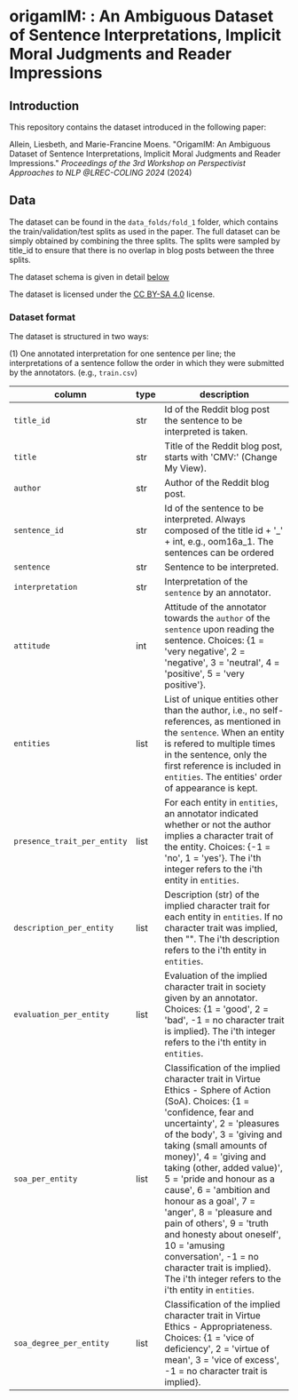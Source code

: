 # origamIM: : An Ambiguous Dataset of Sentence Interpretations, Implicit Moral Judgments and Reader Impressions

## Introduction

This repository contains the dataset introduced in the following paper:

Allein, Liesbeth, and Marie-Francine Moens. "OrigamIM: An Ambiguous Dataset of Sentence Interpretations, Implicit Moral Judgments and Reader Impressions."  _Proceedings of the 3rd Workshop on Perspectivist Approaches to NLP @LREC-COLING 2024_ (2024)

## Data

The dataset can be found in the `data_folds/fold_1` folder, which contains the train/validation/test splits as used in the paper. The full dataset can be simply obtained by combining the three splits. The splits were sampled by title_id to ensure that there is no overlap in blog posts between the three splits. 

The dataset schema is given in detail [below](#dataset-format)

The dataset is licensed under the [CC BY-SA 4.0](https://creativecommons.org/licenses/by-sa/4.0/) license.


### Dataset format

The dataset is structured in two ways:

(1) One annotated interpretation for one sentence per line; the interpretations of a sentence follow the order in which they were submitted by the annotators. (e.g., `train.csv`)

column | type | description
--- | --- | ---
`title_id` | str | Id of the Reddit blog post the sentence to be interpreted is taken.
`title` | str | Title of the Reddit blog post, starts with 'CMV:' (Change My View).
`author`| str | Author of the Reddit blog post.
`sentence_id` | str | Id of the sentence to be interpreted. Always composed of the title id + '_' + int, e.g., oom16a_1. The sentences can be ordered 
`sentence` | str | Sentence to be interpreted.
`interpretation` | str | Interpretation of the `sentence` by an annotator.
`attitude` | int | Attitude of the annotator towards the `author` of the `sentence` upon reading the sentence. Choices: {1 = 'very negative', 2 = 'negative', 3 = 'neutral', 4 = 'positive', 5 = 'very positive'}.
`entities` | list | List of unique entities other than the author, i.e., no self-references, as mentioned in the `sentence`. When an entity is refered to multiple times in the sentence, only the first reference is included in `entities`. The entities' order of appearance is kept.
`presence_trait_per_entity` | list | For each entity in `entities`, an annotator indicated whether or not the author implies a character trait of the entity. Choices: {-1 = 'no', 1 = 'yes'}. The i'th integer refers to the i'th entity in `entities`.
`description_per_entity` | list | Description (str) of the implied character trait for each entity in `entities`. If no character trait was implied, then "". The i'th description refers to the i'th entity in `entities`.
`evaluation_per_entity` | list | Evaluation of the implied character trait in society given by an annotator. Choices: {1 = 'good', 2 = 'bad', -1 = no character trait is implied}. The i'th integer refers to the i'th entity in `entities`.
`soa_per_entity` | list | Classification of the implied character trait in Virtue Ethics - Sphere of Action (SoA). Choices: {1 = 'confidence, fear and uncertainty', 2 = 'pleasures of the body', 3 = 'giving and taking (small amounts of money)', 4 = 'giving and taking (other, added value)', 5 = 'pride and honour as a cause', 6 = 'ambition and honour as a goal', 7 = 'anger', 8 = 'pleasure and pain of others', 9 = 'truth and honesty about oneself', 10 = 'amusing conversation', -1 = no character trait is implied}. The i'th integer refers to the i'th entity in `entities`.
`soa_degree_per_entity` | list | Classification of the implied character trait in Virtue Ethics - Appropriateness. Choices: {1 = 'vice of deficiency', 2 = 'virtue of mean', 3 = 'vice of excess', -1 = no character trait is implied}.

